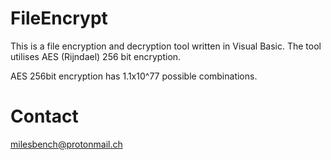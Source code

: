 # FileEncrypt
This is a file encryption and decryption tool written in Visual Basic. The tool utilises AES (Rijndael) 256 bit encryption.

AES 256bit encryption has 1.1x10^77 possible combinations.

# Contact
milesbench@protonmail.ch
